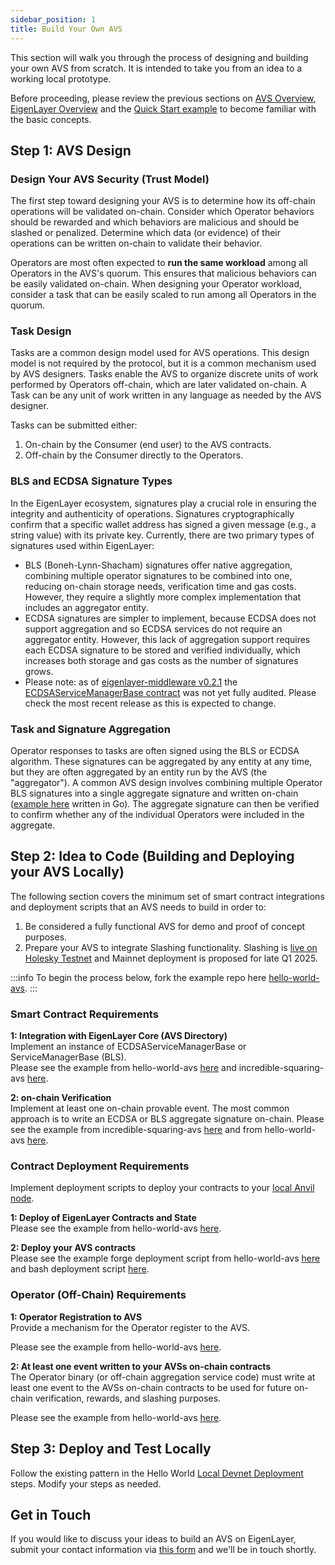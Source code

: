 ```yaml
---
sidebar_position: 1
title: Build Your Own AVS
---
```


This section will walk you through the process of designing and building your own AVS from scratch. It is intended to take you from an idea to a working local prototype.

Before proceeding, please review the previous sections on [AVS Overview](../Concepts/avs-developer-guide.md), [EigenLayer Overview](/docs/eigenlayer/overview/README.md) and the [Quick Start example](../Tutorials/quickstart.md) to become familiar with the basic concepts.


## Step 1: AVS Design

### Design Your AVS Security (Trust Model)

The first step toward designing your AVS is to determine how its off-chain operations will be validated on-chain. Consider which Operator behaviors should be rewarded and which behaviors are malicious and should be slashed or penalized. Determine which data (or evidence) of their operations can be written on-chain to validate their behavior.

Operators are most often expected to **run the same workload** among all Operators in the AVS's quorum. This ensures that malicious behaviors can be easily validated on-chain. When designing your Operator workload, consider a task that can be easily scaled to run among all Operators in the quorum.



### Task Design

Tasks are a common design model used for AVS operations. This design model is not required by the protocol, but it is a common mechanism used by AVS designers. Tasks enable the AVS to organize discrete units of work performed by Operators off-chain, which are later validated on-chain. A Task can be any unit of work written in any language as needed by the AVS designer.

Tasks can be submitted either:
1) On-chain by the Consumer (end user) to the AVS contracts.
2) Off-chain by the Consumer directly to the Operators.


### BLS and ECDSA Signature Types

In the EigenLayer ecosystem, signatures play a crucial role in ensuring the integrity and authenticity of operations. Signatures cryptographically confirm that a specific wallet address has signed a given message (e.g., a string value) with its private key. Currently, there are two primary types of signatures used within EigenLayer:
- BLS (Boneh-Lynn-Shacham) signatures offer native aggregation, combining multiple operator signatures to be combined into one, reducing on-chain storage needs, verification time and gas costs. However, they require a slightly more complex implementation that includes an aggregator entity.
- ECDSA signatures are simpler to implement, because ECDSA does not support aggregation and so ECDSA services do not require an aggregator entity. However, this lack of aggregation support requires each ECDSA signature to be stored and verified individually, which increases both storage and gas costs as the number of signatures grows.
- Please note: as of [eigenlayer-middleware v0.2.1](https://github.com/Layr-Labs/eigenlayer-middleware/releases/tag/v0.2.1-mainnet-rewards) the [ECDSAServiceManagerBase contract](https://github.com/Layr-Labs/eigenlayer-middleware/blob/v0.2.1-mainnet-rewards/src/unaudited/ECDSAServiceManagerBase.sol) was not yet fully audited. Please check the most recent release as this is expected to change.


### Task and Signature Aggregation

Operator responses to tasks are often signed using the BLS or ECDSA algorithm. These signatures can be aggregated by any entity at any time, but they are often aggregated by an entity run by the AVS (the "aggregator"). A common AVS design involves combining multiple Operator BLS signatures into a single aggregate signature and written on-chain ([example here](https://github.com/Layr-Labs/eigensdk-go/blob/dev/services/bls_aggregation/blsagg.go) written in Go). The aggregate signature can then be verified to confirm whether any of the individual Operators were included in the aggregate.




      
## Step 2: Idea to Code (Building and Deploying your AVS Locally)

The following section covers the minimum set of smart contract integrations and deployment scripts that an AVS needs to build in order to:
1. Be considered a fully functional AVS for demo and proof of concept purposes.
2. Prepare your AVS to integrate Slashing functionality. Slashing is [live on Holesky Testnet](https://www.blog.eigenlayer.xyz/introducing-slashing/) and Mainnet deployment is proposed for late Q1 2025.


:::info
To begin the process below, fork the example repo here [hello-world-avs](https://github.com/Layr-Labs/hello-world-avs).
:::


### Smart Contract Requirements


**1: Integration with EigenLayer Core (AVS Directory)**  
Implement an instance of ECDSAServiceManagerBase or ServiceManagerBase (BLS).  
Please see the example from hello-world-avs [here](https://github.com/Layr-Labs/hello-world-avs/blob/master/contracts/src/HelloWorldServiceManager.sol) and incredible-squaring-avs [here](https://github.com/Layr-Labs/incredible-squaring-avs/blob/master/contracts/src/IncredibleSquaringServiceManager.sol).

**2: on-chain Verification**  
Implement at least one on-chain provable event. The most common approach is to write an ECDSA or BLS aggregate signature on-chain.
Please see the example from incredible-squaring-avs [here](https://github.com/Layr-Labs/incredible-squaring-avs/blob/8bd0ac663dcc2289cad02af4a7f0002ea07bc1d8/contracts/src/IncredibleSquaringTaskManager.sol#L102) and from hello-world-avs [here](https://github.com/Layr-Labs/hello-world-avs/blob/84ae1974c212c193a3992467f7d431bad39f74a3/src/index.ts#L130).


### Contract Deployment Requirements

Implement deployment scripts to deploy your contracts to your [local Anvil node](https://book.getfoundry.sh/reference/anvil/).

**1: Deploy of EigenLayer Contracts and State**  
Please see the example from hello-world-avs [here](https://github.com/Layr-Labs/hello-world-avs/blob/master/utils/anvil/deploy-eigenlayer-save-anvil-state.sh).

**2: Deploy your AVS contracts**  
Please see the example forge deployment script from hello-world-avs [here](https://github.com/Layr-Labs/hello-world-avs/blob/master/contracts/script/HelloWorldDeployer.s.sol) and bash deployment script [here](https://github.com/Layr-Labs/hello-world-avs/blob/master/utils/anvil/deploy-eigenlayer-save-anvil-state.sh).



### Operator (Off-Chain) Requirements

**1: Operator Registration to AVS**  
Provide a mechanism for the Operator register to the AVS.  

Please see the example from hello-world-avs [here](https://github.com/Layr-Labs/hello-world-avs/blob/84ae1974c212c193a3992467f7d431bad39f74a3/src/index.ts#L41). 

**2: At least one event written to your AVSs on-chain contracts**  
The Operator binary (or off-chain aggregation service code) must write at least one event to the AVSs on-chain contracts to be used for future on-chain verification, rewards, and slashing purposes.  

Please see the example from hello-world-avs [here](https://github.com/Layr-Labs/hello-world-avs/blob/84ae1974c212c193a3992467f7d431bad39f74a3/src/index.ts#L25).


## Step 3: Deploy and Test Locally

Follow the existing pattern in the Hello World [Local Devnet Deployment](https://github.com/Layr-Labs/hello-world-avs?tab=readme-ov-file#local-devnet-deployment) steps. Modify your steps as needed.







## Get in Touch

If you would like to discuss your ideas to build an AVS on EigenLayer, submit your contact information via [this form](https://share.hsforms.com/1BksFoaPjSk2l3pQ5J4EVCAein6l) and we'll be in touch shortly.